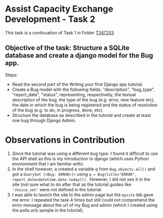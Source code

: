 # Assist Capacity Exchange Development - Task 2

This task is a continuation of Task 1 in Folder [T347253](https://github.com/PaulaGweke/Outreachy_Contributions/tree/main/T347253/T347253_Django_Bug_Redo) 
## Objective of the task: Structure a SQLite database and create a django model for the Bug app.

Steps:
* Read the second part of the Writing your first Django app tutorial.
* Create a Bug model with the following fields: "description", "bug_type", "report_date", "status", representing, respectivelly, the textual description of the bug, the type of the bug (e.g. error, new feature etc), the date in which the bug is being registered and the status of resolution of the bug (e.g. to do, in progress, done, etc).
* Structure the database as described in the tutorial and create at least one bug through Django Admin.

# Observations in Contribution
1. Since the tutorial was using a different bug type. I found it difficult to use the API shell as this is my introduction to django (which uses Python environment that I am familiar with).
2. In the shell however, a created a variable q from `Bug.objects.all()` and got a `QuerySet [<Bug: ERROR>]>` using `q = Bug(title="ERROR", report_date=datetime.date.today())` . However, I did not see it in the site (not sure what to do after that as the tutorial guides like `'choice_set'` were not defined in the tutorial.
3. I was able to launch the site to the admin page but the `mysite` tab gave me error. I repeated the task 4 times but still could not comprehend the error message about the url of my Bug and admin (which I created using the polls.urls sample in the tutorial).
